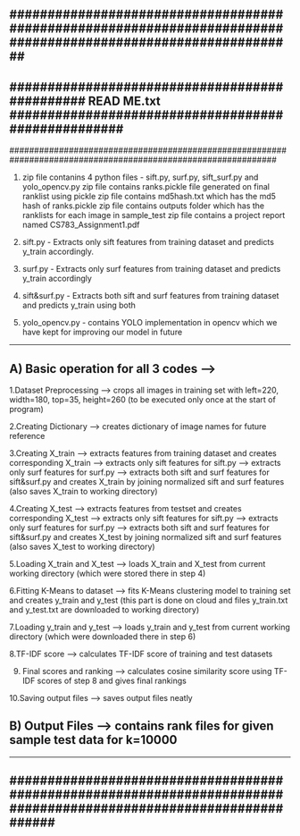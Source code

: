##############################################################################################################
--------------------------------------------------------------------------------------------------------------
############################################## READ ME.txt ###################################################
--------------------------------------------------------------------------------------------------------------
##############################################################################################################


1. zip file contanins 4 python files - sift.py, surf.py, sift_surf.py and yolo_opencv.py
   zip file contains ranks.pickle file generated on final ranklist using pickle
   zip file contains md5hash.txt which has the md5 hash of ranks.pickle
   zip file contains outputs folder which has the ranklists for each image in sample_test
   zip file contains a project report named CS783_Assignment1.pdf

2. sift.py - Extracts only sift features from training dataset and predicts y_train accordingly.
3. surf.py - Extracts only surf features from training dataset and predicts y_train accordingly
4. sift&surf.py - Extracts both sift and surf features from training dataset and predicts y_train using both
5. yolo_opencv.py - contains YOLO implementation in opencv which we have kept for improving our model in future

------------------------------------------------------------------------------------------------------------

A) Basic operation for all 3 codes -->
   -------------------------------

1.Dataset Preprocessing --> crops all images in training set with left=220, width=180, top=35, height=260
(to be executed only once at the start of program)

2.Creating Dictionary --> creates dictionary of image names for future reference

3.Creating X_train --> extracts features from training dataset and creates corresponding X_train
				   --> extracts only sift features for sift.py
				   --> extracts only surf features for surf.py
				   --> extracts both sift and surf features for sift&surf.py
				       and creates X_train by joining normalized sift and surf features
(also saves X_train to working directory)

4.Creating X_test --> extracts features from testset and creates corresponding X_test
				  --> extracts only sift features for sift.py
				  --> extracts only surf features for surf.py
				  --> extracts both sift and surf features for sift&surf.py
				      and creates X_test by joining normalized sift and surf features
(also saves X_test to working directory)

5.Loading X_train and X_test --> loads X_train and X_test from current working directory
(which were stored there in step 4)

6.Fitting K-Means to dataset --> fits K-Means clustering model to training set and creates y_train and y_test
(this part is done on cloud and files y_train.txt and y_test.txt are downloaded to working directory)

7.Loading y_train and y_test --> loads y_train and y_test from current working directory
(which were downloaded there in step 6)

8.TF-IDF score --> calculates TF-IDF score of training and test datasets

9. Final scores and ranking --> calculates cosine similarity score using TF-IDF scores of step 8 and 
				gives final rankings

10.Saving output files --> saves output files neatly


B) Output Files --> contains rank files for given sample test data for k=10000
   ------------

------------------------------------------------------------------------------------------------------------------
##################################################################################################################
------------------------------------------------------------------------------------------------------------------
